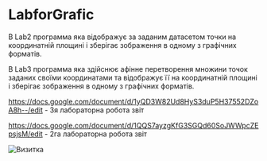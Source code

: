 # LabforGrafic


В Lab2 программа яка відображує  за заданим датасетом точки на координатній площині і зберігає зображення в одному з графічних форматів.


В Lab3 программа яка здійснює афінне перетворення множини точок заданих своїми координатами та відображує її на координатній площині і зберігає зображення в одному з графічних форматів.


https://docs.google.com/document/d/1yQD3W82Ud8HyS3duP5H37552DZoA8h--/edit - 3я лабораторна робота звіт


https://docs.google.com/document/d/1QQS7ayzgKfG3SGQd60SoJWWpcZEpsjsM/edit - 2га лабораторна робота звіт



![Визитка](https://user-images.githubusercontent.com/72133032/143775362-669cb792-bfe9-4351-b06e-34ae46db79eb.jpg)
